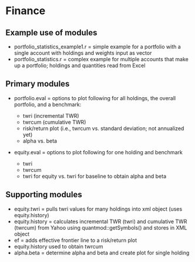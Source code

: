 # Finance

## Example use of modules
- portfolio_statistics_example1.r = simple example for a portfolio with a single account with holdings and weights input as vector
- portfolio_statistics.r          = complex example for multiple accounts that make up a portfolio; holdings and quantities read from Excel

## Primary modules
- portfolio.eval = options to plot following for all holdings, the overall portfolio, and a benchmark:
   - twri (incremental TWR) 
   - twrcum (cumulative TWR)
   - risk/return plot (i.e., twrcum vs. standard deviation; not annualized yet)
   - alpha vs. beta

- equity.eval = options to plot following for one holding and benchmark
   - twri 
   - twrcum
   - twri for equity vs. twri for baseline to obtain alpha and beta


## Supporting modules
- equity.twri = pulls twri values for many holdings into xml object (uses equity.history)
- equity.history = calculates incremental TWR (twri) and cumulative TWR (twrcum) from Yahoo using quantmod::getSymbols() and stores in XML object
- ef = adds effective frontier line to a risk/return plot
- equity.history used to obtain twrcum
- alpha.beta = determine alpha and beta and create plot for single holding
